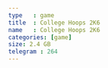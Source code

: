 ```yaml
---
type   : game
title  : College Hoops 2K6
name   : College Hoops 2K6
categories: [game]
size: 2.4 GB
telegram : 264
---
```


